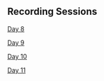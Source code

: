 
## Recording Sessions 

[Day 8](https://transcripts.gotomeeting.com/#/s/8f212dba3196a6ab9dd6dba593ea82b25ec97321252382ed5f26df5d400a5290)

[Day 9](https://transcripts.gotomeeting.com/#/s/61a2bdd5560fc9a20ba71c192ff6ea957d3a806bfe10a0a7fa4c51aa8d40434c)

[Day 10](https://transcripts.gotomeeting.com/#/s/56332567d0978d25abcae6c9b245ec8750df58eaaa8ec1dedb0b225b98853ed3)

[Day 11](https://transcripts.gotomeeting.com/#/s/b5a9815a6a4394710cdf1ad603be02e1825ca1941bd01868c05f614a3cb6e2d5)





